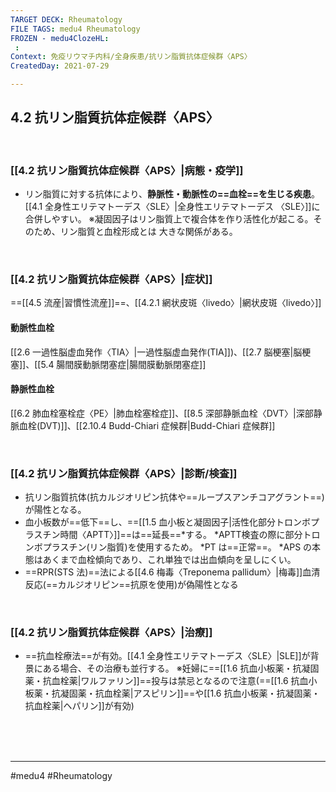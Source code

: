 ```yaml
---
TARGET DECK: Rheumatology
FILE TAGS: medu4 Rheumatology
FROZEN - medu4ClozeHL:
 : 
Context: 免疫リウマチ内科/全身疾患/抗リン脂質抗体症候群〈APS〉
CreatedDay: 2021-07-29

---
```


## 4.2 抗リン脂質抗体症候群〈APS〉

<br>

### [[4.2 抗リン脂質抗体症候群〈APS〉|病態・疫学]]
* リン脂質に対する抗体により、**静脈性・動脈性の==血栓==を生じる疾患**。[[4.1 全身性エリテマトーデス〈SLE〉|全身性エリテマトーデス 〈SLE〉]]に合併しやすい。
※凝固因子はリン脂質上で複合体を作り活性化が起こる。そのため、リン脂質と血栓形成とは 大きな関係がある。
<!--ID: 1627801028274-->



<br>

### [[4.2 抗リン脂質抗体症候群〈APS〉|症状]]
==[[4.5 流産|習慣性流産]]==、[[4.2.1 網状皮斑〈livedo〉|網状皮斑〈livedo〉]]
#### 動脈性血栓
[[2.6 一過性脳虚血発作〈TIA〉|一過性脳虚血発作(TIA]])、[[2.7 脳梗塞|脳梗塞]]、[[5.4 腸間膜動脈閉塞症|腸間膜動脈閉塞症]]
#### 静脈性血栓
[[6.2 肺血栓塞栓症〈PE〉|肺血栓塞栓症]]、[[8.5 深部静脈血栓〈DVT〉|深部静脈血栓(DVT)]]、[[2.10.4 Budd-Chiari 症候群|Budd-Chiari 症候群]]
<!--ID: 1627801028281-->



<br>

### [[4.2 抗リン脂質抗体症候群〈APS〉|診断/検査]]
* 抗リン脂質抗体(抗カルジオリピン抗体や==ループスアンチコアグラント==)が陽性となる。
* 血小板数が==低下==し、==[[1.5 血小板と凝固因子|活性化部分トロンボプラスチン時間〈APTT〉]]==は==延長==\*する。
\*APTT検査の際に部分トロンボプラスチン(リン脂質)を使用するため。
\*PT は==正常==。
\*APS の本態はあくまで血栓傾向であり、これ単独では出血傾向を呈しにくい。
* ==RPR(STS 法)==法による[[4.6 梅毒〈Treponema pallidum〉|梅毒]]血清反応(==カルジオリピン==抗原を使用)が偽陽性となる
<!--ID: 1627801028287-->


<br>

### [[4.2 抗リン脂質抗体症候群〈APS〉|治療]]
* ==抗血栓療法==が有効。[[4.1 全身性エリテマトーデス〈SLE〉|SLE]]が背景にある場合、その治療も並行する。
※妊婦に==[[1.6 抗血小板薬・抗凝固薬・抗血栓薬|ワルファリン]]==投与は禁忌となるので注意(==[[1.6 抗血小板薬・抗凝固薬・抗血栓薬|アスピリン]]==や[[1.6 抗血小板薬・抗凝固薬・抗血栓薬|ヘパリン]]が有効)
<!--ID: 1627801028294-->


<br><br><br>

---
#medu4 #Rheumatology 
